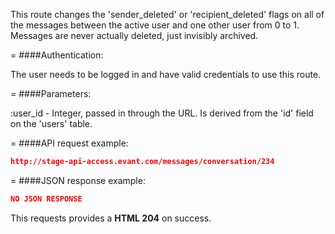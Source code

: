 <!-- --- title: DELETE /messages/conversation/:user_id -->

This route changes the 'sender_deleted' or 'recipient_deleted' flags on all of the messages between the active user and one other user from 0 to 1. Messages are never actually deleted, just invisibly archived.

=
####Authentication:

The user needs to be logged in and have valid credentials to use this route.

=
####Parameters:

:user_id - Integer, passed in through the URL. Is derived from the 'id' field on the 'users' table.

=
####API request example:
```json
http://stage-api-access.evant.com/messages/conversation/234
```

=
####JSON response example:

```json
NO JSON RESPONSE
```

This requests provides a <strong>HTML 204</strong> on success.